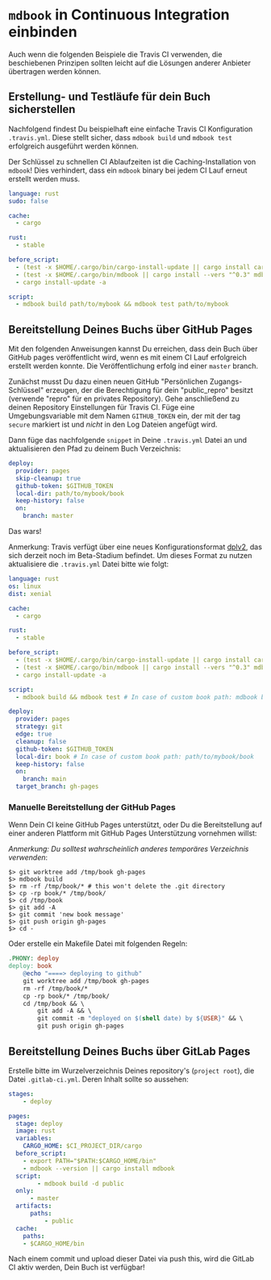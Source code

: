 # `mdbook` in Continuous Integration einbinden

Auch wenn die folgenden Beispiele die Travis CI verwenden, die
beschiebenen Prinzipen sollten leicht auf die Lösungen anderer
Anbieter übertragen werden können.

## Erstellung- und Testläufe für dein Buch sicherstellen

Nachfolgend findest Du beispielhaft eine einfache Travis CI Konfiguration `.travis.yml`.
Diese stellt sicher, dass `mdbook
build` und `mdbook test` erfolgreich ausgeführt werden können.

Der Schlüssel zu schnellen CI Ablaufzeiten ist die Caching-Installation von `mdbook`!
Dies verhindert, dass ein `mdbook` binary bei jedem CI Lauf erneut erstellt werden muss.

```yaml
language: rust
sudo: false

cache:
  - cargo

rust:
  - stable

before_script:
  - (test -x $HOME/.cargo/bin/cargo-install-update || cargo install cargo-update)
  - (test -x $HOME/.cargo/bin/mdbook || cargo install --vers "^0.3" mdbook)
  - cargo install-update -a

script:
  - mdbook build path/to/mybook && mdbook test path/to/mybook
```

## Bereitstellung Deines Buchs über GitHub Pages

Mit den folgenden Anweisungen kannst Du erreichen, dass dein Buch über
GitHub pages veröffentlicht wird, wenn es mit einem CI Lauf erfolgreich
erstellt werden konnte. Die Veröffentlichung erfolg ind einer `master` branch.

Zunächst musst Du dazu einen neuen GitHub "Persönlichen
Zugangs-Schlüssel" erzeugen, der die Berechtigung für dein
"public_repro" besitzt (verwende "repro" für en privates
Repository). Gehe anschließend zu deinen Repository Einstellungen für
Travis CI. Füge eine Umgebungsvariable mit dem Namen `GITHUB_TOKEN` ein,
der mit der tag `secure` markiert ist und *nicht* in den Log Dateien angefügt wird.

Dann füge das nachfolgende `snippet` in Deine `.travis.yml` Datei an
und aktualisieren den Pfad zu deinem Buch Verzeichnis:

```yaml
deploy:
  provider: pages
  skip-cleanup: true
  github-token: $GITHUB_TOKEN
  local-dir: path/to/mybook/book
  keep-history: false
  on:
	branch: master
```

Das wars!

Anmerkung: Travis verfügt über eine neues Konfigurationsformat
[dplv2](https://blog.travis-ci.com/2019-08-27-deployment-tooling-dpl-v2-preview-release),
das sich derzeit noch im Beta-Stadium befindet. Um dieses Format zu
nutzen aktualisiere die `.travis.yml` Datei bitte wie folgt:

```yaml
language: rust
os: linux
dist: xenial

cache:
  - cargo

rust:
  - stable

before_script:
  - (test -x $HOME/.cargo/bin/cargo-install-update || cargo install cargo-update)
  - (test -x $HOME/.cargo/bin/mdbook || cargo install --vers "^0.3" mdbook)
  - cargo install-update -a

script:
  - mdbook build && mdbook test # In case of custom book path: mdbook build path/to/mybook && mdbook test path/to/mybook

deploy:
  provider: pages
  strategy: git
  edge: true
  cleanup: false
  github-token: $GITHUB_TOKEN
  local-dir: book # In case of custom book path: path/to/mybook/book
  keep-history: false
  on:
	branch: main
  target_branch: gh-pages
```

### Manuelle Bereitstellung der GitHub Pages

Wenn Dein CI keine GitHub Pages unterstützt, oder Du die
Bereitstellung auf einer anderen Plattform mit GitHub Pages Unterstützung vornehmen willst:

 *Anmerkung: Du solltest wahrscheinlich anderes temporäres Verzeichnis verwenden*:


```console
$> git worktree add /tmp/book gh-pages
$> mdbook build
$> rm -rf /tmp/book/* # this won't delete the .git directory
$> cp -rp book/* /tmp/book/
$> cd /tmp/book
$> git add -A
$> git commit 'new book message'
$> git push origin gh-pages
$> cd -
```

Oder erstelle ein Makefile Datei mit folgenden Regeln:

```makefile
.PHONY: deploy
deploy: book
	@echo "====> deploying to github"
	git worktree add /tmp/book gh-pages
	rm -rf /tmp/book/*
	cp -rp book/* /tmp/book/
	cd /tmp/book && \
		git add -A && \
		git commit -m "deployed on $(shell date) by ${USER}" && \
		git push origin gh-pages
```

## Bereitstellung Deines Buchs über GitLab Pages

Erstelle bitte im Wurzelverzeichnis Deines repository's (`project root`), die Datei `.gitlab-ci.yml`.
Deren Inhalt sollte so aussehen:

```yml
stages:
	- deploy

pages:
  stage: deploy
  image: rust
  variables:
	CARGO_HOME: $CI_PROJECT_DIR/cargo
  before_script:
	- export PATH="$PATH:$CARGO_HOME/bin"
	- mdbook --version || cargo install mdbook
  script:
		- mdbook build -d public
  only:
	  - master
  artifacts:
	  paths:
		  - public
  cache:
	paths:
	- $CARGO_HOME/bin
```

Nach einem commit und upload dieser Datei via push this, wird die
GitLab CI aktiv werden, Dein Buch ist verfügbar!
